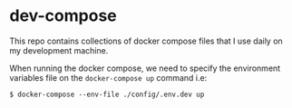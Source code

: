 # dev-compose
This repo contains collections of docker compose files that I use daily on my development machine.

When running the docker compose, we need to specify the environment variables file on the `docker-compose up` command i.e:

```
$ docker-compose --env-file ./config/.env.dev up 
```